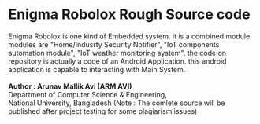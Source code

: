 # Enigma Robolox Rough Source code 
Enigma Robolox is one kind of Embedded system. it is a combined module. modules are "Home/Indusrty Security Notifier", "IoT components automation module", "IoT weather monitoring system". the code on repository is actually a code of an Android Application. this android application is capable to interacting with Main System.
<br><br>
<b>Author : Arunav Mallik Avi (ARM AVI)</b><br>
Department of Computer Science & Engineering,<br> National University, Bangladesh
(Note : The comlete source will be published after project testing for some plagiarism issues)

